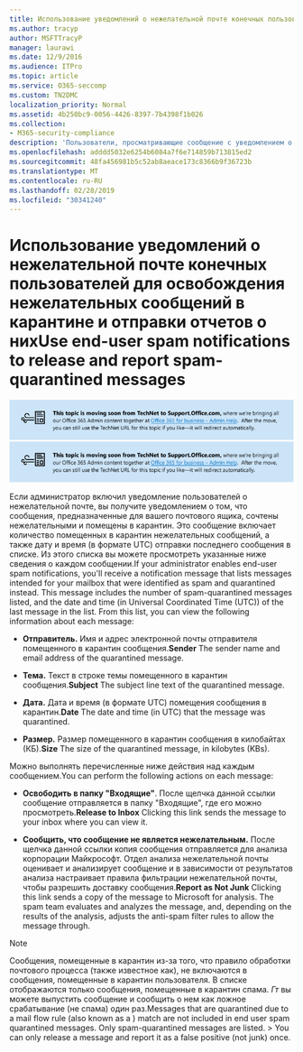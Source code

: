 ```yaml
---
title: Использование уведомлений о нежелательной почте конечных пользователей для освобождения нежелательных сообщений в карантине и отправки отчетов о них
ms.author: tracyp
author: MSFTTracyP
manager: laurawi
ms.date: 12/9/2016
ms.audience: ITPro
ms.topic: article
ms.service: O365-seccomp
ms.custom: TN2DMC
localization_priority: Normal
ms.assetid: 4b250bc9-0056-4426-8397-7b4398f1b026
ms.collection:
- M365-security-compliance
description: 'Пользователи, просматривающие сообщение с уведомлением о нежелательной почте от администратора о том, что почтовые сообщения помещены в карантин, могут выполнять эти действия с сообщениями. '
ms.openlocfilehash: adddd5032e6254b6084a7f6e714859b713815ed2
ms.sourcegitcommit: 48fa456981b5c52ab8aeace173c8366b9f36723b
ms.translationtype: MT
ms.contentlocale: ru-RU
ms.lasthandoff: 02/28/2019
ms.locfileid: "30341240"
---
```

# <a name="use-end-user-spam-notifications-to-release-and-report-spam-quarantined-messages"></a><span data-ttu-id="96106-103">Использование уведомлений о нежелательной почте конечных пользователей для освобождения нежелательных сообщений в карантине и отправки отчетов о них</span><span class="sxs-lookup"><span data-stu-id="96106-103">Use end-user spam notifications to release and report spam-quarantined messages</span></span>

<span data-ttu-id="96106-104">[![Текст на изображении, посвященном перемещению содержимого с сайта TechNet на сайт support.office.com](media/ab7c897a-4798-4f31-8c84-f17a8409b133.png)](https://go.microsoft.com/fwlink/p/?LinkID=624152)</span><span class="sxs-lookup"><span data-stu-id="96106-104">[![Text in image about content moving from TechNet to support.office.com](media/ab7c897a-4798-4f31-8c84-f17a8409b133.png)](https://go.microsoft.com/fwlink/p/?LinkID=624152)</span></span>
  
<span data-ttu-id="96106-p101">Если администратор включил уведомление пользователей о нежелательной почте, вы получите уведомлением о том, что сообщения, предназначенные для вашего почтового ящика, сочтены нежелательными и помещены в карантин. Это сообщение включает количество помещенных в карантин нежелательных сообщений, а также дату и время (в формате UTC) отправки последнего сообщения в списке. Из этого списка вы можете просмотреть указанные ниже сведения о каждом сообщении.</span><span class="sxs-lookup"><span data-stu-id="96106-p101">If your administrator enables end-user spam notifications, you'll receive a notification message that lists messages intended for your mailbox that were identified as spam and quarantined instead. This message includes the number of spam-quarantined messages listed, and the date and time (in Universal Coordinated Time (UTC)) of the last message in the list. From this list, you can view the following information about each message:</span></span> 
  
- <span data-ttu-id="96106-108">**Отправитель.** Имя и адрес электронной почты отправителя помещенного в карантин сообщения.</span><span class="sxs-lookup"><span data-stu-id="96106-108">**Sender** The sender name and email address of the quarantined message.</span></span> 
    
- <span data-ttu-id="96106-109">**Тема.** Текст в строке темы помещенного в карантин сообщения.</span><span class="sxs-lookup"><span data-stu-id="96106-109">**Subject** The subject line text of the quarantined message.</span></span> 
    
- <span data-ttu-id="96106-110">**Дата.** Дата и время (в формате UTC) помещения сообщения в карантин.</span><span class="sxs-lookup"><span data-stu-id="96106-110">**Date** The date and time (in UTC) that the message was quarantined.</span></span> 
    
- <span data-ttu-id="96106-111">**Размер.** Размер помещенного в карантин сообщения в килобайтах (КБ).</span><span class="sxs-lookup"><span data-stu-id="96106-111">**Size** The size of the quarantined message, in kilobytes (KBs).</span></span> 
    
<span data-ttu-id="96106-112">Можно выполнять перечисленные ниже действия над каждым сообщением.</span><span class="sxs-lookup"><span data-stu-id="96106-112">You can perform the following actions on each message:</span></span>
  
- <span data-ttu-id="96106-113">**Освободить в папку "Входящие"**. После щелчка данной ссылки сообщение отправляется в папку "Входящие", где его можно просмотреть.</span><span class="sxs-lookup"><span data-stu-id="96106-113">**Release to Inbox** Clicking this link sends the message to your inbox where you can view it.</span></span> 
    
- <span data-ttu-id="96106-p102">**Сообщить, что сообщение не является нежелательным.** После щелчка данной ссылки копия сообщения отправляется для анализа корпорации Майкрософт. Отдел анализа нежелательной почты оценивает и анализирует сообщение и в зависимости от результатов анализа настраивает правила фильтрации нежелательной почты, чтобы разрешить доставку сообщения.</span><span class="sxs-lookup"><span data-stu-id="96106-p102">**Report as Not Junk** Clicking this link sends a copy of the message to Microsoft for analysis. The spam team evaluates and analyzes the message, and, depending on the results of the analysis, adjusts the anti-spam filter rules to allow the message through.</span></span> 
    
> [!NOTE]
>  <span data-ttu-id="96106-p103">Сообщения, помещенные в карантин из-за того, что правило обработки почтового процесса (также известное как), не включаются в сообщения, помещенные в карантин пользователя. В списке отображаются только сообщения, помещенные в карантин спама. _Гт_ вы можете выпустить сообщение и сообщить о нем как ложное срабатывание (не спама) один раз.</span><span class="sxs-lookup"><span data-stu-id="96106-p103">Messages that are quarantined due to a mail flow rule (also known as a ) match are not included in end user spam quarantined messages. Only spam-quarantined messages are listed. >  You can only release a message and report it as a false positive (not junk) once.</span></span> 
  


